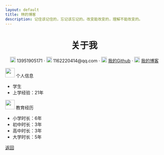 ```yaml
---
layout: default
title: 林的博客
description: 记住该记住的，忘记该忘记的。改变能改变的，理解不能改变的。
---
```


<center>
     <h1>关于我</h1>
     <div>
         <span>
             <img src="https://niit-soft.oss-cn-hangzhou.aliyuncs.com/assets/phone-solid.svg" width="18px">
             13951905171
         </span>
         ·
         <span>
             <img src="https://niit-soft.oss-cn-hangzhou.aliyuncs.com/assets/envelope-solid.svg" width="18px">
             1162220414@qq.com
         </span>
         ·
         <span>
             <img src="https://gogeta.oss-cn-hangzhou.aliyuncs.com/img/202109161447000.jpg" width="18px">
             <a href="https://github.com/Gog1ta">我的Github</a>
         </span>
         ·
         <span>
             <img src="https://gogeta.oss-cn-hangzhou.aliyuncs.com/img/202109161454810.jpg" width="18px">
             <a href="https://gog1ta.github.io/-/">我的博客</a>
         </span>
     </div>
 </center>
 

 <img src="https://niit-soft.oss-cn-hangzhou.aliyuncs.com/assets/info-circle-solid.svg" width="30px"> 个人信息 
 
 - 学生
 - 上学经验：21年


<img src="https://niit-soft.oss-cn-hangzhou.aliyuncs.com/assets/graduation-cap-solid.svg" width="30px"> 教育经历

- 小学时长：6年
- 初中时长：3年
- 高中时长：3年
- 大学时长：5年


[返回](./)
